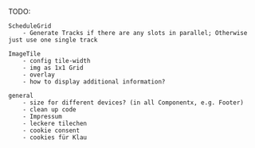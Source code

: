 TODO:

    ScheduleGrid
        - Generate Tracks if there are any slots in parallel; Otherwise just use one single track 

    ImageTile
        - config tile-width
        - img as 1x1 Grid
        - overlay
        - how to display additional information?

    general
        - size for different devices? (in all Componentx, e.g. Footer)
        - clean up code
        - Impressum
        - leckere tilechen 
        - cookie consent
        - cookies für Klau
  
